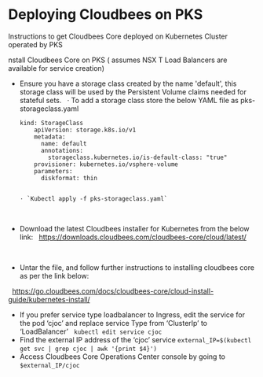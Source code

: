 # Deploying Cloudbees on PKS
Instructions to get Cloudbees Core deployed on Kubernetes Cluster operated by PKS

nstall Cloudbees Core on PKS ( assumes NSX T Load Balancers are available for service creation)


* Ensure you have a storage class created by the name 'default', this storage class will be used by the Persistent Volume claims needed for stateful sets.
 
	· To add a storage class store the below YAML file as pks-storageclass.yaml
	```yaml\
    kind: StorageClass
		apiVersion: storage.k8s.io/v1
		metadata:
		  name: default
		  annotations:
		    storageclass.kubernetes.io/is-default-class: "true"
		provisioner: kubernetes.io/vsphere-volume
		parameters:
		  diskformat: thin
		  
 
	· `Kubectl apply -f pks-storageclass.yaml`
 
* Download the latest Cloudbees installer for Kubernetes from the below link:
 
https://downloads.cloudbees.com/cloudbees-core/cloud/latest/

 
 
* Untar the file, and follow further instructions to installing cloudbees core as per the link below:

 
     https://go.cloudbees.com/docs/cloudbees-core/cloud-install-guide/kubernetes-install/
     
* If you prefer service type loadbalancer to Ingress, edit the service for the pod ‘cjoc’ and replace service Type from ‘ClusterIp’ to ‘LoadBalancer’
 
	`kubectl edit service cjoc`
 
* Find the external IP address of the ‘cjoc’ service
	`external_IP=$(kubectl get svc | grep cjoc | awk '{print $4}')`
 
* Access Cloudbees Core Operations Center console by going to `$external_IP/cjoc`
